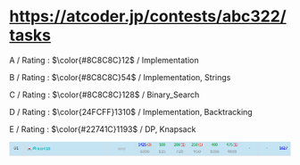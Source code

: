 # https://atcoder.jp/contests/abc322/tasks

A / Rating : $\color{#8C8C8C}12$ / Implementation

B / Rating : $\color{#8C8C8C}54$ / Implementation, Strings

C / Rating : $\color{#8C8C8C}128$ / Binary_Search

D / Rating : $\color{24FCFF}1310$ / Implementation, Backtracking

E / Rating : $\color{#22741C}1193$ / DP, Knapsack

![My Image](https://github.com/kss418/Atcoder/blob/main/ABC/Images/Standings/322.png)
